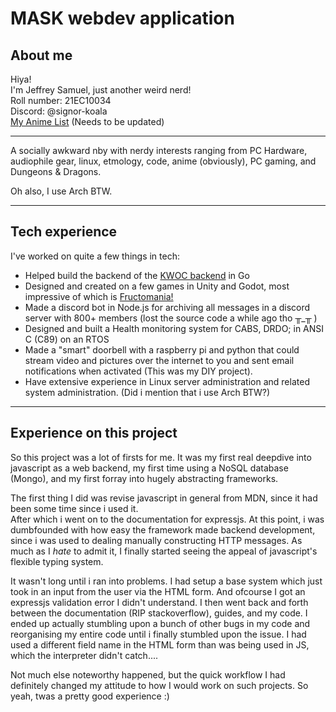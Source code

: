 # MASK webdev application

## About me

Hiya!  
I'm Jeffrey Samuel, just another weird nerd!  
Roll number: 21EC10034  
Discord: @signor-koala  
[My Anime List](https://myanimelist.net/profile/signor-koala?_user=17181984) (Needs to be updated)

___

A socially awkward nby with nerdy interests ranging from PC Hardware, audiophile gear, linux, etmology, code, anime (obviously), PC gaming, and Dungeons & Dragons.  

Oh also, I use Arch BTW.

___ 

## Tech experience

I've worked on quite a few things in tech:

- Helped build the backend of the [KWOC backend](https://github.com/kossiitkgp/KWoC-Backend) in Go
- Designed and created on a few games in Unity and Godot, most impressive of which is [Fructomania!](https://signor-koala.itch.io/fructomania)
- Made a discord bot in Node.js for archiving all messages in a discord server with 800+ members (lost the source code a while ago tho ╥\_╥ )
- Designed and built a Health monitoring system for CABS, DRDO; in ANSI C (C89) on an RTOS
- Made a "smart" doorbell with a raspberry pi and python that could stream video and pictures over the internet to you and sent email notifications when activated (This was my DIY project).
- Have extensive experience in Linux server administration and related system administration. (Did i mention that i use Arch BTW?)

___

## Experience on this project

So this project was a lot of firsts for me. It was my first real deepdive into javascript as a web backend, my first time using a NoSQL database (Mongo), and my first forray into hugely abstracting 
frameworks.  

The first thing I did was revise javascript in general from MDN, since it had been some time since i used it.  
After which i went on to the documentation for expressjs. At this point, i was dumbfounded with how easy the framework made backend development, since i was used to dealing manually constructing HTTP
messages. As much as I *hate* to admit it, I finally started seeing the appeal of javascript's flexible typing system.  

It wasn't long until i ran into problems. I had setup a base system which just took in an input from the user via the HTML form. And ofcourse I got an expressjs validation error I didn't understand.
I then went back and forth between the documentation (RIP stackoverflow), guides, and my code. I ended up actually stumbling upon a bunch of other bugs in my code and reorganising my entire code 
until i finally stumbled upon the issue. I had used a different field name in the HTML form than was being used in JS, which the interpreter didn't catch....  

Not much else noteworthy happened, but the quick workflow I had definitely changed my attitude to how I would work on such projects. So yeah, twas a pretty good experience :)

